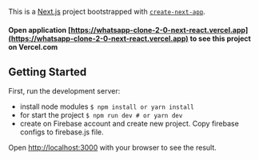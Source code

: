 This is a [Next.js](https://nextjs.org/) project bootstrapped with [`create-next-app`](https://github.com/vercel/next.js/tree/canary/packages/create-next-app).

#### Open application [https://whatsapp-clone-2-0-next-react.vercel.app](https://whatsapp-clone-2-0-next-react.vercel.app) to see this project on Vercel.com

## Getting Started

First, run the development server: 
- install node modules ```$ npm install or yarn install```
- for start the project ```$ npm run dev # or yarn dev```
- create on Firebase account and create new project. Copy firebase configs to firebase.js file.

Open [http://localhost:3000](http://localhost:3000) with your browser to see the result.
